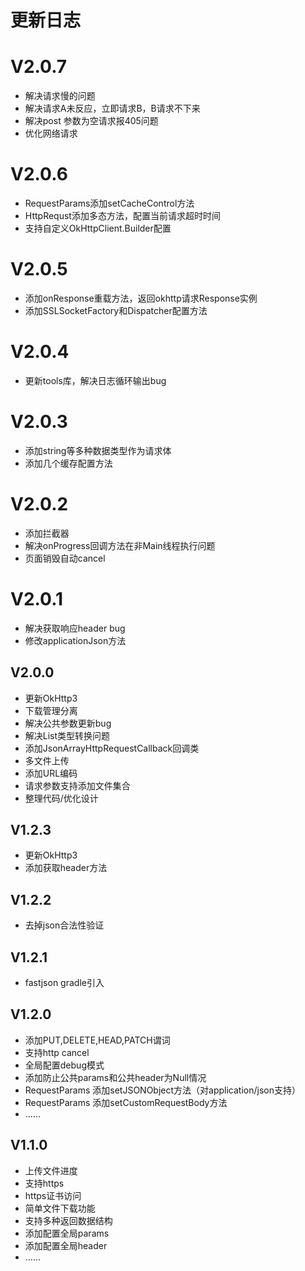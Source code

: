 # 更新日志
# V2.0.7
* 解决请求慢的问题
* 解决请求A未反应，立即请求B，B请求不下来
* 解决post 参数为空请求报405问题
* 优化网络请求

# V2.0.6
* RequestParams添加setCacheControl方法
* HttpRequst添加多态方法，配置当前请求超时时间
* 支持自定义OkHttpClient.Builder配置

# V2.0.5
* 添加onResponse重载方法，返回okhttp请求Response实例
* 添加SSLSocketFactory和Dispatcher配置方法

# V2.0.4
* 更新tools库，解决日志循环输出bug

# V2.0.3
* 添加string等多种数据类型作为请求体
* 添加几个缓存配置方法

# V2.0.2
* 添加拦截器
* 解决onProgress回调方法在非Main线程执行问题
* 页面销毁自动cancel

# V2.0.1
* 解决获取响应header bug
* 修改applicationJson方法

## V2.0.0
* 更新OkHttp3
* 下载管理分离
* 解决公共参数更新bug
* 解决List<Bean>类型转换问题
* 添加JsonArrayHttpRequestCallback回调类
* 多文件上传
* 添加URL编码
* 请求参数支持添加文件集合
* 整理代码/优化设计

## V1.2.3
* 更新OkHttp3
* 添加获取header方法

## V1.2.2
* 去掉json合法性验证

## V1.2.1
* fastjson gradle引入

## V1.2.0
* 添加PUT,DELETE,HEAD,PATCH谓词
* 支持http cancel
* 全局配置debug模式
* 添加防止公共params和公共header为Null情况
* RequestParams 添加setJSONObject方法（对application/json支持）
* RequestParams 添加setCustomRequestBody方法
* …… 

## V1.1.0
* 上传文件进度
* 支持https
* https证书访问
* 简单文件下载功能
* 支持多种返回数据结构
* 添加配置全局params
* 添加配置全局header
* ……